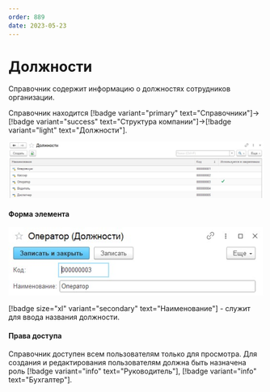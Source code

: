 ```yaml
---
order: 889
date: 2023-05-23
---
```

# Должности

Справочник содержит информацию о должностях сотрудников организации.

Справочник находится [!badge variant="primary" text="Справочники"]->[!badge variant="success" text="Структура компании"]->[!badge variant="light" text="Должности"].

![Форма списка должности](/images/Форма_списка_должности.jpg)

#### Форма элемента

![](/images/Форма_элемента_должности.jpg)

[!badge size="xl" variant="secondary" text="Наименование"] - служит для ввода названия должности.

#### Права доступа

Справочник доступен всем пользователям только для просмотра. Для создания и редактирования пользователям должна быть назначена роль [!badge variant="info" text="Руководитель"], [!badge variant="info" text="Бухгалтер"].
